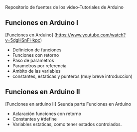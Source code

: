 Repositorio de fuentes de los video-Tutoriales de Arduino

## Funciones en Arduino I
[Funciones en Arduino] (https://www.youtube.com/watch?v=5dgHSnFHkpc)
- Definicion de funciones
- Funciones con retorno
- Paso de parametros
- Parametros por referencia
- Ambito de las variables
- constantes, estaticas y punteros (muy breve introduccion)

## Funciones en Arduino II
[Funciones en arduino II] Seunda parte Funciones en Arduino
- Aclaración funciones con retorno 
- Constantes y #define
- Variables estaticas, como tener estados controlados.

